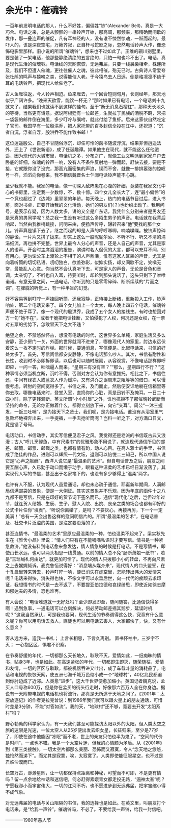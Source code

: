 # 余光中：催魂铃

<link href="../../../css/style.css" rel="stylesheet" type="text/css" />

<div class="p">

一百年前发明电话的那人，什么不好姓，偏偏姓“铃”(Alexander Bell)，真是一大巧合。电话之来，总是从颤颤的一串铃声开始，那高调，那频率，那精确而间歇的发作，那一叠连声的催促，凡有耳神经的人，没有谁不悚然惊魂，一跃而起的。最吓人的，该是深夜空宅，万籁齐寂，正自杯弓蛇影之际，忽然电话铃声大作，像恐怖电影里那样。旧小说的所谓“催魂铃”，想来也不过如此了。王维的辋川别墅里，要是装了一架电话，他那些静绝清绝的五言绝句，只怕一句也吟不出了。电话，真是现代生活的催魂铃。电话线的天网恢恢，无远弗届，只要一线袅袅相牵，株连所及，我们不但遭人催魂，更往往催人之魂，彼此相催，殆无已时。古典诗人常爱夸张杜鹃的鸣声与猿啼之类，说得能催人老。于今猿鸟去人日远，倒是格凛凛不绝于耳的电话铃声，把现代人给催老了。

古人鱼雁往返，今人铃声相迫。鱼来雁去，一个回合短则旬月，长则经年，那天地似乎广阔许多。“晚来天欲雪，能饮一杯无？”那时如果已有电话，一个电话刘十九就来了，结果我们也就读不到这样的佳句。至于“断无消息石榴红”，那种天长地久的等待，当然更有诗意。据说阿根廷有一位邮差，生就拉丁民族的洒脱不羁，常把一袋袋的邮件倒在海里，多少叮咛与嘱咐，就此付给了鱼虾。后来这家伙自然吃定了官司。我国早有一位殷洪乔，把人家托带的百多封信全投在江中，还祝道：“沉者自沉，浮者自浮，殷洪乔不能作致书邮！”

这位逍遥殷公，自己不甘随俗浮沉，却任可怜的函书随波浮沉，结果非但逍遥法外，还上了《世说新语》，成了任诞趣谭。如果他生在现代，就不能这么任他逍遥，因为现代的大城市里，电话机之多，分布之广，就像工业文明派到家家户户去卧底的奸细，催魂的铃声一响，没有人不条件反射地一弹而起，赶快去接，要是不接，它就跟你没了没完，那高亢而密集的声浪，锲而不舍，就像一排排嚣张的惊叹号一样，滔滔向你卷来。我不相信魏晋名士乍闻电话铃声能不心跳。

至少我就不能。我家的电话，像一切深入敌阵患在心腹的奸细，竟装在我家文化中心的书房里，注定我一夕数惊，不，数十惊。四个女儿全长大了，连“最小偏怜”的一个竟也超过了《边城》里翠翠的年龄。每天晚上，热门的电话节目过后，进入书房，面对书桌，正要开始我的文化活动，她们的男友们(？)也纷纷出动了。我用问号，是表示存疑，因为人数太多，讲的又全是广东话，我凭什么分别来者是男友还是天真的男同学呢？总之我一生没有听过这么多陌生男子的声音。电话就在我背后响起，当然由我推椅跳接，问明来由，便扬声传呼，辗转召来“他”要找的那个女儿。铃声算是镇下去了，继之而起的却是人声的哼哼唧唧，喃喃喋喋。被铃声惊碎的静谧，一片片又拼了拢来，却夹上这么一股昵昵尔汝、不听不行、听又不清的涓涓细流，再也拼不完整。世界上最令人分心的声音，还是人自己的声音，尤其是家人的语声。开会时主席滔滔的报告，演讲时名人侃侃的大言，都可以充耳不闻，别有用心，更勿论公车上渡轮上不相干的人声鼎沸，惟有这家人耳熟的声音，尤其是向着听筒的切切私语、叨叨独白，欲盖弥彰，似抑实扬，却又间歇不定，笑嗔无常，最能乱人心意。你当然不会认真听下去，可是家人的声音，无论是音色和音调，太亲切了，不听也自入耳，待要听时，却轮到那头说话了，这头只剩下了唯唯诺诺。有意无意之间，一通电话，你听到的只是零零碎碎、断断续续的“片面之词”，在朦胧的听觉上，有一种半盲的幻觉。

好不容易等到叮咛一声挂回听筒，还我寂静，正待接上断绪，重新投入工作，铃声响处，第二个电话又来了。四个女儿加上一个太太，每人晚上四五个电话，催魂铃声便不绝于耳了。像一个现代的殷洪乔，我成了五个女人的接线生。有时也想回对方一句“她不在”，或者干脆把电话挂断，又怕侵犯了人权，何况还是女权，在一票对五票的劣势下，怎敢冒天下之大不韪？

绝望之余，不禁悠然怀古，想没有电话的时代，这世界多么单纯，家庭生活又多么安静，至少房门一关，外面的世界就闯不进来了，哪像现代人的家里，肘边永远伏着这么一枚不定时的炸弹。那时候，要通消息，写信便是。比起电话来，书信的好处太多了。首先，写信阅信都安安静静，不像电话那么吵人。其次，书信有耐性和长性，收到时不必即拆即读，以后也可以随时展阅，从容观赏，不像电话那样即呼即应，一问一答，咄咄逼人而来。“星期三有没有空？”“那么，星期四行不行？”这种事情必须当机立断，沉吟不得，否则对方会认为你有意推托。相比之下，书信往还，中间有绿衣人或蓝衣人作为缓冲，又有洪乔之误周末之阻等等的借口，可以慢慢考虑，转肘的空间宽得多了。书信之来，及门而止，然后便安详地躺在信箱里等你去取，哪像电话来时，登堂入室，直捣你的心脏，真是迅铃不及掩耳。一日二十四小时，除了更残漏断、英文所谓“小小时辰”之外，谁也抗拒不了那催魂铃武断而坚持的命令，无论你正做着什么，都得立刻放下来，向它“交耳”。周公“一沐三握发，一饭三吐哺”，是为接天下之贤士，我们呢，是为接电话。谁没有从浴室里气急败坏地裸奔出来，一手提裤，一手去抢听筒呢？岂料一听之下，对方满口日文，竟是错了号码。

电话动口，书信动手，其实写信便见君子之风。我觉得还是老派的书信既古典又浪漫；古人“呼儿烹鲤鱼，中有尺素书”的优雅形象不用说了，就连现代通信所见的邮差、邮筒、邮票、邮戳之类，也都有情有韵，动人心目。在高人雅士的手里，书信成了绝佳的作品，进则可以辉照一代文坛，退则可以怡悦二三知己，所以中国人说它是“心声之献酬”，西洋人说它是“最温柔的艺术”。但自电话普及之后，朋友之间要互酬心声，久已勤于动口而懒于动手，眼看这种温柔的艺术已经日渐没落了。其实现代人写的书信，甚至出于名家笔下的，也没有多少够得上“温柔”两字。

也许有人不服，认为现代人虽爱通话，却也未必疏于通信，耶诞新年期间，人满邮局信满邮袋的景象，便是一大例证。其实这景象并不乐观，因为年底的函件十之八九都不是写信，只是在印好的贺节词下签名而已。通信“现代化”之后，岂但过年过节，就连贺人结婚、生辰、生子，慰人入院、出院、丧亲之类的场合也都有印好的公式卡片任你“填表”。“听说你离婚了，是吗？不要灰心，再接再厉，下一个一定美满！”总有一天会出售这样的慰问明信片的。所谓“最温柔的艺术”，在电话普及、社交卡片泛滥的美国，是注定要没落的了。

甚至连情书，“最温柔的艺术”里原应最温柔的一种，怕也温柔不起来了。梁实秋先生在《雅舍小品》里说：“情人们只有在不能喁喁私语时才要写信。情书是一种紧急救济。”他没有料到电话愈来愈发达，情人情急的时候是打电话，不是写情书，即使山长水远，也可以两头相思一线贯通。以前的情人总不免“肠断萧娘一纸书”，若是“玉珰缄札何由达”，就更加可怜了。现代的情人只拨那小小的转盘，不再向尺素之上去娓娓倾诉。麦克鲁恒说得好：“消息端从媒介来”，现代情人的口头盟誓，在十孔盘里转来转去，铃声叮咛一响，便已消失在虚空里，怎能转出伟大的爱情来呢？电话来得快，消失得也快，不像文字可以永垂后世，向一代代的痴顽去求印证，我想情书的时代是一去不返了，不要提亚伯拉德和哀绿绮思，即使近如徐志摩和郁达夫的多情，恐也难再。

有人会说：“电话难道就一无好处吗？至少即发即至，随问随答，比通信快得多啊！遇到急事，一通电话可以立刻解决，何必劳动邮差摇其鹅步，延误时机呢？”这我当然承认，可是我也要问，现代生活的节奏调得这么快，究竟有什么意义呢？你可以用电话去救人，匪徒也可以用电话去害人，大家都快了，快，又有什么意义？

客从远方来，遗我一书札；
上言长相思，下言久离别。
置书怀袖中，三岁字不灭；
一心抱区区，惧君不识察。

在节奏舒缓的年代，一切都那么天长地久，耿耿不灭，爱情如此，一纸痴昧的情书，贴身3年，也是如此。在高速紧张的年代，一切都即生即灭，随荣随枯，爱情和友情，一切的区区与耿耿，都被机器吞进又吐出，成了车载斗量的消耗品了。电话和电视的恢恢天网，使五洲七海千城万邑缩小成一个“地球村”，40亿兆民都迫到你肘边成了近邻。人类愈“进步”，这大千世界便愈加缩小。英国记者魏克说，孟买人口号称600万，但是你在孟买的街头行走时，好像那六百万人全在你身边。据说有一天附带电视的电话机也将流行，那真是无所逃于天地之间了。《2001年：太空放逐记》的作者克拉克曾说：到1986年我们就可以跟火星上的朋友通话，可惜时差是3分钟，不能“对答如流”。我的天，“地球村”还不够，竟要去开发“太阳系村”吗？

野心勃勃的科学家认为，有一天我们甚至可能探访太阳以外的太阳。但人类太空之旅的速限是光速，一位太空人从25岁便出发去织女星，长征归来，至少是77岁了，即使在途中他能因“冻眠”而不老，世上的亲友只怕也半为鬼了。“空间的代价是时间”，一点也不错。我是一个太空片迷，但我的心情颇为矛盾。从《2001年》到《第三类接触》，一切太空片都那么美丽、恐怖而又寂寞，令人“念天地之悠悠，独怆然而涕下”。而尤其是寂寞，唉，太寂寞了。人类即使能征服星空，也不过是君临沙漠而已。

长空万古，渺渺星辉，让一切都保持点距离和神秘，可望而不可即，不是更有情吗？留一点余地给神话和迷信吧，何必赶得素娥青女都走投无路，“逼神太甚”呢？宁愿我渺小而宇宙伟大，一切的江河不朽，也不愿进步到无远弗届，把宇宙缩小得不成气象。

对无远弗届的电话与关山阻隔的书信，我的选择也是如此。在英文里，叫朋友打个电话来，是“给我一声铃”。催魂铃吗，不必了。不要给我一声铃，给我一封信吧。

<span class="r">————1980年愚人节
